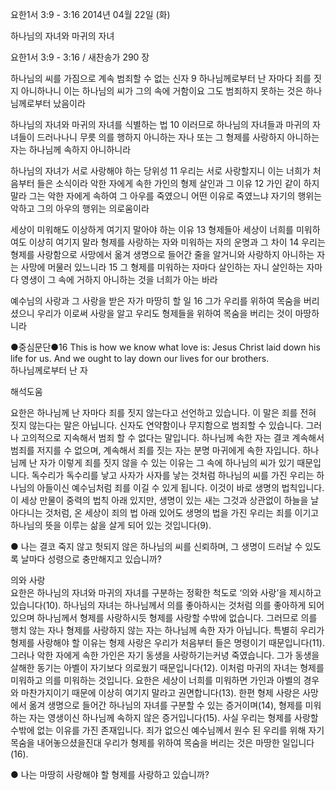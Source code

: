요한1서 3:9 - 3:16 
2014년 04월 22일 (화)

하나님의 자녀와 마귀의 자녀



요한1서 3:9 - 3:16 / 새찬송가 290 장


하나님의 씨를 가짐으로 계속 범죄할 수 없는 신자
9 하나님께로부터 난 자마다 죄를 짓지 아니하나니 이는 하나님의 씨가 그의 속에 거함이요 그도 범죄하지 못하는 것은 하나님께로부터 났음이라  

하나님의 자녀와 마귀의 자녀를 식별하는 법
10 이러므로 하나님의 자녀들과 마귀의 자녀들이 드러나나니 무릇 의를 행하지 아니하는 자나 또는 그 형제를 사랑하지 아니하는 자는 하나님께 속하지 아니하니라  

하나님의 자녀가 서로 사랑해야 하는 당위성 
11 우리는 서로 사랑할지니 이는 너희가 처음부터 들은 소식이라 
악한 자에게 속한 가인의 형제 살인과 그 이유
12 가인 같이 하지 말라 그는 악한 자에게 속하여 그 아우를 죽였으니 어떤 이유로 죽였느냐 자기의 행위는 악하고 그의 아우의 행위는 의로움이라    

세상이 미워해도 이상하게 여기지 말아야 하는 이유
13 형제들아 세상이 너희를 미워하여도 이상히 여기지 말라 
형제를 사랑하는 자와 미워하는 자의 운명과 그 차이
14 우리는 형제를 사랑함으로 사망에서 옮겨 생명으로 들어간 줄을 알거니와 사랑하지 아니하는 자는 사망에 머물러 있느니라 15 그 형제를 미워하는 자마다 살인하는 자니 살인하는 자마다 영생이 그 속에 거하지 아니하는 것을 너희가 아는 바라 

예수님의 사랑과 그 사랑을 받은 자가 마땅히 할 일 
16 그가 우리를 위하여 목숨을 버리셨으니 우리가 이로써 사랑을 알고 우리도 형제들을 위하여 목숨을 버리는 것이 마땅하니라  

●중심문단●16 This is how we know what love is: Jesus Christ laid down his life for us. And we ought to lay down our lives for our brothers.   
하나님께로부터 난 자

해석도움





요한은 하나님께 난 자마다 죄를 짓지 않는다고 선언하고 있습니다. 이 말은 죄를 전혀 짓지 않는다는 말은 아닙니다. 신자도 연약함이나 무지함으로 범죄할 수 있습니다. 그러나 고의적으로 지속해서 범죄 할 수 없다는 말입니다. 하나님께 속한 자는 결코 계속해서 범죄를 저지를 수 없으며, 계속해서 죄를 짓는 자는 분명 마귀에게 속한 자입니다. 하나님께 난 자가 이렇게 죄를 짓지 않을 수 있는 이유는 그 속에 하나님의 씨가 있기 때문입니다. 독수리가 독수리를 낳고 사자가 사자를 낳는 것처럼 하나님의 씨를 가진 우리는 하나님의 아들이신 예수님처럼 죄를 이길 수 있게 됩니다. 이것이 바로 생명의 법칙입니다. 이 세상 만물이 중력의 법칙 아래 있지만, 생명이 있는 새는 그것과 상관없이 하늘을 날아다니는 것처럼, 온 세상이 죄의 법 아래 있어도 생명의 법을 가진 우리는 죄를 이기고 하나님의 뜻을 이루는 삶을 살게 되어 있는 것입니다(9). 

● 나는 결코 죽지 않고 헛되지 않은 하나님의 씨를 신뢰하며, 그 생명이 드러날 수 있도록 날마다 성령으로 충만해지고 있습니까? 

의와 사랑  
요한은 하나님의 자녀와 마귀의 자녀를 구분하는 정확한 척도로 ‘의와 사랑’을 제시하고 있습니다(10). 하나님의 자녀는 하나님께서 의를 좋아하시는 것처럼 의를 좋아하게 되어 있으며 하나님께서 형제를 사랑하시듯 형제를 사랑할 수밖에 없습니다. 그러므로 의를 행치 않는 자나 형제를 사랑하지 않는 자는 하나님께 속한 자가 아닙니다. 특별히 우리가 형제를 사랑해야 할 이유는 형제 사랑은 우리가 처음부터 들은 명령이기 때문입니다(11). 그러나 악한 자에게 속한 가인은 자기 동생을 사랑하기는커녕 죽였습니다. 그가 동생을 살해한 동기는 아벨이 자기보다 의로웠기 때문입니다(12). 이처럼 마귀의 자녀는 형제를 미워하고 의를 미워하는 것입니다. 요한은 세상이 너희를 미워하면 가인과 아벨의 경우와 마찬가지이기 때문에 이상히 여기지 말라고 권면합니다(13). 한편 형제 사랑은 사망에서 옮겨 생명으로 들어간 하나님의 자녀를 구분할 수 있는 증거이며(14), 형제를 미워하는 자는 영생이신 하나님께 속하지 않은 증거입니다(15). 사실 우리는 형제를 사랑할 수밖에 없는 이유를 가진 존재입니다. 죄가 없으신 예수님께서 원수 된 우리를 위해 자기 목숨을 내어놓으셨을진대 우리가 형제를 위하여 목숨을 버리는 것은 마땅한 일입니다(16). 

● 나는 마땅히 사랑해야 할 형제를 사랑하고 있습니까?